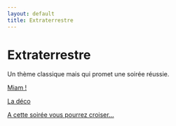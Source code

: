 ```yaml
---
layout: default
title: Extraterrestre
---
```


# Extraterrestre

Un thème classique mais qui promet une soirée réussie.

[Miam !](/pages/extraterrestre/miam.html)

[La déco](/pages/extraterrestre/deco.html)

[A cette soirée vous pourrez croiser...](/pages/extraterrestre/deguisements.html)